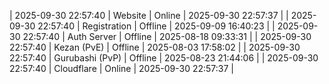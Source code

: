 | 2025-09-30 22:57:40 | Website | Online | 2025-09-30 22:57:37 |
| 2025-09-30 22:57:40 | Registration | Offline | 2025-09-09 16:40:23 |
| 2025-09-30 22:57:40 | Auth Server | Offline | 2025-08-18 09:33:31 |
| 2025-09-30 22:57:40 | Kezan (PvE) | Offline | 2025-08-03 17:58:02 |
| 2025-09-30 22:57:40 | Gurubashi (PvP) | Offline | 2025-08-23 21:44:06 |
| 2025-09-30 22:57:40 | Cloudflare | Online | 2025-09-30 22:57:37 |
